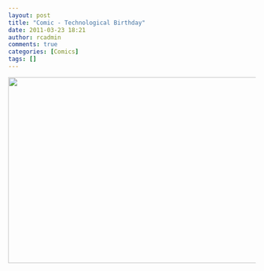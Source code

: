 ```yaml
---
layout: post
title: "Comic - Technological Birthday"
date: 2011-03-23 18:21
author: rcadmin
comments: true
categories: [Comics]
tags: []
---
```

<a href="http://bitsmack.com/comics/2011/03/23/comic-technological-birthday/"><img src="http://dl.bitsmack.com/uploads/2011/03/20110323.jpg" alt="" title="The Raj had a birthday this month but I don't know when it was because it wasn't on Facebook." width="680" height="380" class="alignnone size-full wp-image-2164" /></a>
